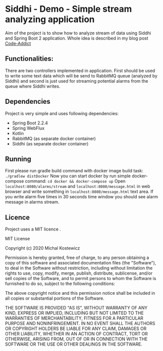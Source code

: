 # Siddhi - Demo - Simple stream analyzing application 

Aim of the project is to show how to analyze stream of data using Siddhi and Spring Boot 2 application. Whole idea is described in my blog 
post [Code-Addict](http://code-addict.pl/siddhi-anylze-stream/)

## Functionalities:
There are two controllers implemented in application. First should be used to write some text data which will be send
to RabbitMQ queue (analyzed by Siddhi) and second is just used for streaming potential alarms from the queue where Siddhi writes.

## Dependencies
Project is very simple and uses following dependencies:
 - Spring Boot 2.2.4
 - Spring WebFlux
 - Kotlin
 - RabbitMQ (as separate docker container)
 - Siddhi (as separate docker container)

## Running
First please run gradle build command with docker image build task:
`./gradlew distDocker`
Now you can start docker by run simple docker-compose command:
`cd docker && docker-compose up`
Open `localhost:8080/alarms/stream` and `localhost:8080/message.html` in web browser 
and write something in  `localhost:8080/message.html` text area. If you write alarm five times in 30 seconds time window you should
see alarm message in alarms stream. 

## Licence

Project uses a MIT licence .

MIT License

Copyright (c) 2020 Michal Kostewicz

Permission is hereby granted, free of charge, to any person obtaining a copy
of this software and associated documentation files (the "Software"), to deal
in the Software without restriction, including without limitation the rights
to use, copy, modify, merge, publish, distribute, sublicense, and/or sell
copies of the Software, and to permit persons to whom the Software is
furnished to do so, subject to the following conditions:

The above copyright notice and this permission notice shall be included in all
copies or substantial portions of the Software.

THE SOFTWARE IS PROVIDED "AS IS", WITHOUT WARRANTY OF ANY KIND, EXPRESS OR
IMPLIED, INCLUDING BUT NOT LIMITED TO THE WARRANTIES OF MERCHANTABILITY,
FITNESS FOR A PARTICULAR PURPOSE AND NONINFRINGEMENT. IN NO EVENT SHALL THE
AUTHORS OR COPYRIGHT HOLDERS BE LIABLE FOR ANY CLAIM, DAMAGES OR OTHER
LIABILITY, WHETHER IN AN ACTION OF CONTRACT, TORT OR OTHERWISE, ARISING FROM,
OUT OF OR IN CONNECTION WITH THE SOFTWARE OR THE USE OR OTHER DEALINGS IN THE
SOFTWARE.
